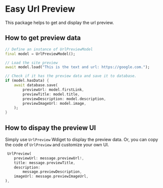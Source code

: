 # Easy Url Preview

This package helps to get and display the url preview.


## How to get preview data


```dart
// Define an instance of UrlPreviewModel
final model = UrlPreviewModel();

// Load the site preview
await model.load("This is the text and url: https://google.com.");

// Check if it has the preview data and save it to database.
if (model.hasData) {
    await database.save(
        previewUrl: model.firstLink,
        previewTitle: model.title,
        previewDescription: model.description,
        previewImageUrl: model.image,
    );
}
```


## How to dispay the preview UI

Simply use `UrlPreview` Wdiget to display the preview data. Or, you can copy the code of `UrlPreview` and customize your own UI.


```dart
 UrlPreview(
    previewUrl: message.previewUrl!,
    title: message.previewTitle,
    description:
        message.previewDescription,
    imageUrl: message.previewImageUrl,
),
```

